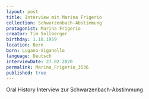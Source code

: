```yaml
---
layout: post
title: Interview mit Marina Frigerio
collection: Schwarzenbach-Abstimmung
protagonist: Marina Frigerio
creator: Tim Sollberger
birthday: 1.10.1959
location: Bern
born: Lugano-Viganello
language: Deutsch
interviewDate: 27.02.2020
permalink: Marina_Frigerio_3536
published: true
---
```

Oral History Interview zur Schwarzenbach-Abstimmung